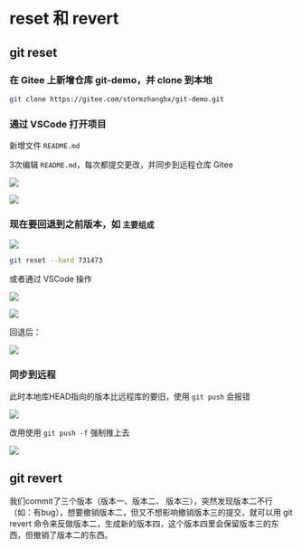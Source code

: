 # reset 和 revert

## git reset

### 在 Gitee 上新增仓库 git-demo，并 clone 到本地

```bash
git clone https://gitee.com/stormzhangbx/git-demo.git
```

### 通过 VSCode 打开项目

新增文件 `README.md`

3次编辑 `README.md`，每次都提交更改，并同步到远程仓库 Gitee

![](https://image.newarea.site/2024-03-04-11-39-30.png)

![](https://image.newarea.site/2024-03-04-11-41-28.png)

### 现在要回退到之前版本，如 `主要组成`

![](https://image.newarea.site/2024-03-04-11-45-50.png)

```bash
git reset --hard 731473
```

或者通过 VSCode 操作

![](https://image.newarea.site/2024-03-04-11-47-54.png)

![](https://image.newarea.site/2024-03-04-14-13-03.png)

回退后：

![](https://image.newarea.site/2024-03-04-11-49-29.png)

### 同步到远程

此时本地库HEAD指向的版本比远程库的要旧，使用 `git push` 会报错

![](https://image.newarea.site/2024-03-04-13-40-30.png)

改用使用 `git push -f` 强制推上去

![](https://image.newarea.site/2024-03-04-13-43-38.png)

## git revert

我们commit了三个版本（版本一、版本二、 版本三），突然发现版本二不行（如：有bug），想要撤销版本二，但又不想影响撤销版本三的提交，就可以用 git revert 命令来反做版本二，生成新的版本四，这个版本四里会保留版本三的东西，但撤销了版本二的东西。
